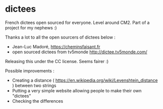 # dictees
French dictees open sourced for everyone. Level around CM2. Part of a project for my nephews :)

Thanks a lot to all the open sourcers of dictees below :
- Jean-Luc Madoré, https://cheminsfaisant.fr
- open sourced dictees from tv5monde http://dictee.tv5monde.com/

Releasing this under the CC license. Seems fairer :)

Possible improvements :
- Creating a distance ( https://en.wikipedia.org/wiki/Levenshtein_distance ) between two strings
- Putting a very simple website allowing people to make their own "dictees"
- Checking the differences
